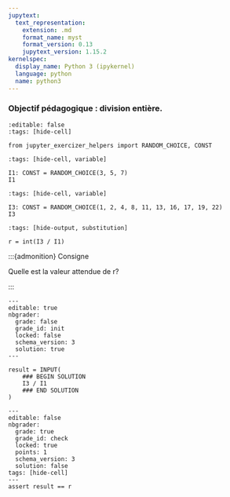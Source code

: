 ```yaml
---
jupytext:
  text_representation:
    extension: .md
    format_name: myst
    format_version: 0.13
    jupytext_version: 1.15.2
kernelspec:
  display_name: Python 3 (ipykernel)
  language: python
  name: python3
---
```


### Objectif pédagogique : division entière.

```{code-cell} ipython3
:editable: false
:tags: [hide-cell]

from jupyter_exercizer_helpers import RANDOM_CHOICE, CONST
```

```{code-cell} ipython3
:tags: [hide-cell, variable]

I1: CONST = RANDOM_CHOICE(3, 5, 7)
I1
```

```{code-cell} ipython3
:tags: [hide-cell, variable]

I3: CONST = RANDOM_CHOICE(1, 2, 4, 8, 11, 13, 16, 17, 19, 22)
I3
```

```{code-cell} ipython3
:tags: [hide-output, substitution]

r = int(I3 / I1)
```

:::{admonition} Consigne

Quelle est la valeur attendue de r?

:::

```{code-cell} ipython3
---
editable: true
nbgrader:
  grade: false
  grade_id: init
  locked: false
  schema_version: 3
  solution: true
---

result = INPUT(
    ### BEGIN SOLUTION
    I3 / I1
    ### END SOLUTION
)
```

```{code-cell} ipython3
---
editable: false
nbgrader:
  grade: true
  grade_id: check
  locked: true
  points: 1
  schema_version: 3
  solution: false
tags: [hide-cell]
---
assert result == r
```
